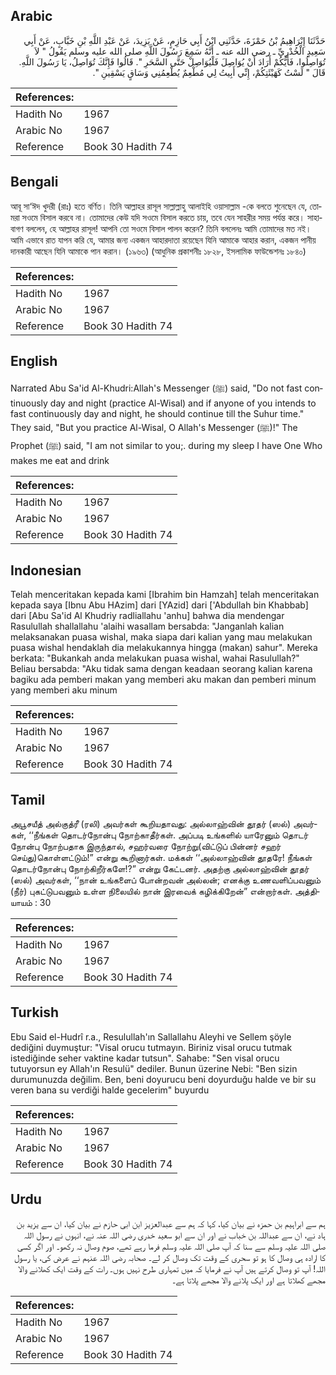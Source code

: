## Arabic


<div dir="rtl" lang="ar" style={{fontSize:'larger',backgroundColor:'#f8f9fa',padding:20}}>
حَدَّثَنَا إِبْرَاهِيمُ بْنُ حَمْزَةَ، حَدَّثَنِي ابْنُ أَبِي حَازِمٍ، عَنْ يَزِيدَ، عَنْ عَبْدِ اللَّهِ بْنِ خَبَّابٍ، عَنْ أَبِي سَعِيدٍ الْخُدْرِيِّ ـ رضى الله عنه ـ أَنَّهُ سَمِعَ رَسُولَ اللَّهِ صلى الله عليه وسلم يَقُولُ ‏"‏ لاَ تُوَاصِلُوا، فَأَيُّكُمْ أَرَادَ أَنْ يُوَاصِلَ فَلْيُوَاصِلْ حَتَّى السَّحَرِ ‏"‏‏.‏ قَالُوا فَإِنَّكَ تُوَاصِلُ، يَا رَسُولَ اللَّهِ‏.‏ قَالَ ‏"‏ لَسْتُ كَهَيْئَتِكُمْ، إِنِّي أَبِيتُ لِي مُطْعِمٌ يُطْعِمُنِي وَسَاقٍ يَسْقِينِ ‏"‏‏.‏
</div>
<div style={{backgroundColor:'#f8f9fa',padding:20, marginBottom: 10}}><table> <thead> <tr> <th>References:</th> <th></th> </tr> </thead> <tbody><tr><td>Hadith No</td><td>1967</td></tr><tr><td>Arabic No</td><td>1967</td></tr><tr><td>Reference</td><td>Book 30 Hadith 74</td></tr></tbody></table></div>

## Bengali


<div dir="ltr" lang="bn" style={{fontSize:'larger',backgroundColor:'#f8f9fa',padding:20}}>
আবূ সা‘ঈদ খুদরী (রাঃ) হতে বর্ণিত। তিনি আল্লাহর রাসূল সাল্লাল্লাহু আলাইহি ওয়াসাল্লাম -কে বলতে শুনেছেন যে, তোমরা সওমে বিসাল করবে না। তোমাদের কেউ যদি সওমে বিসাল করতে চায়, তবে যেন সাহরীর সময় পর্যন্ত করে। সাহাবাগণ বললেন, হে আল্লাহর রাসূল! আপনি তো সওমে বিসাল পালন করেন? তিনি বললেনঃ আমি তোমাদের মত নই। আমি এভাবে রাত যাপন করি যে, আমার জন্য একজন আহারদাতা রয়েছেন যিনি আমাকে আহার করান, একজন পানীয় দানকারী আছেন যিনি আমাকে পান করান। (১৯৬৩) (আধুনিক প্রকাশনীঃ ১৮২৮, ইসলামিক ফাউন্ডেশনঃ ১৮৪০)
</div>
<div style={{backgroundColor:'#f8f9fa',padding:20, marginBottom: 10}}><table> <thead> <tr> <th>References:</th> <th></th> </tr> </thead> <tbody><tr><td>Hadith No</td><td>1967</td></tr><tr><td>Arabic No</td><td>1967</td></tr><tr><td>Reference</td><td>Book 30 Hadith 74</td></tr></tbody></table></div>

## English


<div dir="ltr" lang="en" style={{fontSize:'larger',backgroundColor:'#f8f9fa',padding:20}}>
Narrated Abu Sa'id Al-Khudri:Allah's Messenger (ﷺ) said, "Do not fast continuously day and night (practice Al-Wisal) and if anyone of you intends to fast continuously day and night, he should continue till the Suhur time." They said, "But you practice Al-Wisal, O Allah's Messenger (ﷺ)!" The Prophet (ﷺ) said, "I am not similar to you;. during my sleep I have One Who makes me eat and drink
</div>
<div style={{backgroundColor:'#f8f9fa',padding:20, marginBottom: 10}}><table> <thead> <tr> <th>References:</th> <th></th> </tr> </thead> <tbody><tr><td>Hadith No</td><td>1967</td></tr><tr><td>Arabic No</td><td>1967</td></tr><tr><td>Reference</td><td>Book 30 Hadith 74</td></tr></tbody></table></div>

## Indonesian


<div dir="ltr" lang="id" style={{fontSize:'larger',backgroundColor:'#f8f9fa',padding:20}}>
Telah menceritakan kepada kami [Ibrahim bin Hamzah] telah menceritakan kepada saya [Ibnu Abu HAzim] dari [YAzid] dari ['Abdullah bin Khabbab] dari [Abu Sa'id Al Khudriy radliallahu 'anhu] bahwa dia mendengar Rasulullah shallallahu 'alaihi wasallam bersabda: "Janganlah kalian melaksanakan puasa wishal, maka siapa dari kalian yang mau melakukan puasa wishal hendaklah dia melakukannya hingga (makan) sahur". Mereka berkata: "Bukankah anda melakukan puasa wishal, wahai Rasulullah?" Beliau bersabda: "Aku tidak sama dengan keadaan seorang kalian karena bagiku ada pemberi makan yang memberi aku makan dan pemberi minum yang memberi aku minum
</div>
<div style={{backgroundColor:'#f8f9fa',padding:20, marginBottom: 10}}><table> <thead> <tr> <th>References:</th> <th></th> </tr> </thead> <tbody><tr><td>Hadith No</td><td>1967</td></tr><tr><td>Arabic No</td><td>1967</td></tr><tr><td>Reference</td><td>Book 30 Hadith 74</td></tr></tbody></table></div>

## Tamil


<div dir="ltr" lang="ta" style={{fontSize:'larger',backgroundColor:'#f8f9fa',padding:20}}>
அபூசயீத் அல்குத்ரீ (ரலி) அவர்கள் கூறியதாவது: அல்லாஹ்வின் தூதர் (ஸல்) அவர்கள், ‘‘நீங்கள் தொடர்நோன்பு நோற்காதீர்கள். அப்படி உங்களில் யாரேனும் தொடர் நோன்பு நோற்பதாக இருந்தால், சஹர்வரை நோற்று(விட்டுப் பின்னர் சஹர் செய்து)கொள்ளட்டும்!” என்று கூறினார்கள். மக்கள் ‘‘அல்லாஹ்வின் தூதரே! நீங்கள் தொடர்நோன்பு நோற்கிறீர்களே!?” என்று கேட்டனர். அதற்கு அல்லாஹ்வின் தூதர் (ஸல்) அவர்கள், ‘‘நான் உங்களைப் போன்றவன் அல்லன்; எனக்கு உணவளிப்பவனும் (நீர்) புகட்டுபவனும் உள்ள நிலையில் நான் இரவைக் கழிக்கிறேன்” என்றார்கள். அத்தியாயம் : 30
</div>
<div style={{backgroundColor:'#f8f9fa',padding:20, marginBottom: 10}}><table> <thead> <tr> <th>References:</th> <th></th> </tr> </thead> <tbody><tr><td>Hadith No</td><td>1967</td></tr><tr><td>Arabic No</td><td>1967</td></tr><tr><td>Reference</td><td>Book 30 Hadith 74</td></tr></tbody></table></div>

## Turkish


<div dir="ltr" lang="tr" style={{fontSize:'larger',backgroundColor:'#f8f9fa',padding:20}}>
Ebu Said el-Hudrî r.a., Resulullah'ın Sallallahu Aleyhi ve Sellem şöyle dediğini duymuştur: "Visal orucu tutmayın. Biriniz visal orucu tutmak istediğinde seher vaktine kadar tutsun". Sahabe: "Sen visal orucu tutuyorsun ey Allah'ın Resulü" dediler. Bunun üzerine Nebi: "Ben sizin durumunuzda değilim. Ben, beni doyurucu beni doyurduğu halde ve bir su veren bana su verdiği halde gecelerim" buyurdu
</div>
<div style={{backgroundColor:'#f8f9fa',padding:20, marginBottom: 10}}><table> <thead> <tr> <th>References:</th> <th></th> </tr> </thead> <tbody><tr><td>Hadith No</td><td>1967</td></tr><tr><td>Arabic No</td><td>1967</td></tr><tr><td>Reference</td><td>Book 30 Hadith 74</td></tr></tbody></table></div>

## Urdu


<div dir="rtl" lang="ur" style={{fontSize:'larger',backgroundColor:'#f8f9fa',padding:20}}>
ہم سے ابراہیم بن حمزہ نے بیان کیا، کہا کہ ہم سے عبدالعزیز ابن ابی حازم نے بیان کیا، ان سے یزید بن ہاد نے، ان سے عبداللہ بن خباب نے اور ان سے ابو سعید خدری رضی اللہ عنہ نے، انہوں نے رسول اللہ صلی اللہ علیہ وسلم سے سنا کہ آپ صلی اللہ علیہ وسلم فرما رہے تھے، صوم وصال نہ رکھو۔ اور اگر کسی کا ارادہ ہی وصال کا ہو تو سحری کے وقت تک وصال کر لے۔ صحابہ رضی اللہ عنہم نے عرض کی، یا رسول اللہ! آپ تو وصال کرتے ہیں آپ نے فرمایا کہ میں تمہاری طرح نہیں ہوں۔ رات کے وقت ایک کھلانے والا مجھے کھلاتا ہے اور ایک پلانے والا مجھے پلاتا ہے۔
</div>
<div style={{backgroundColor:'#f8f9fa',padding:20, marginBottom: 10}}><table> <thead> <tr> <th>References:</th> <th></th> </tr> </thead> <tbody><tr><td>Hadith No</td><td>1967</td></tr><tr><td>Arabic No</td><td>1967</td></tr><tr><td>Reference</td><td>Book 30 Hadith 74</td></tr></tbody></table></div>